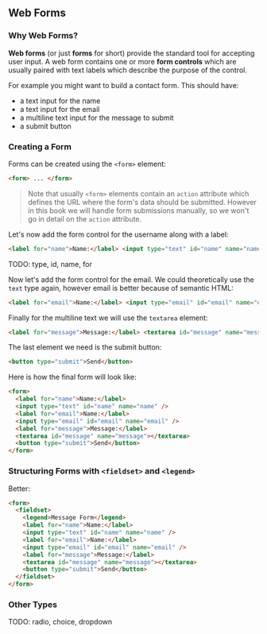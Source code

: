 ## Web Forms

### Why Web Forms?

**Web forms** (or just **forms** for short) provide the standard tool for accepting user input.
A web form contains one or more **form controls** which are usually paired with text labels which describe the purpose of the control.

For example you might want to build a contact form.
This should have:

- a text input for the name
- a text input for the email
- a multiline text input for the message to submit
- a submit button

### Creating a Form

Forms can be created using the `<form>` element:

```html
<form> ... </form>
```

> Note that usually `<form>` elements contain an `action` attribute which defines the URL where the form's data should be submitted.
> However in this book we will handle form submissions manually, so we won't go in detail on the `action` attribute.

Let's now add the form control for the username along with a label:

```html
<label for="name">Name:</label> <input type="text" id="name" name="name" />
```

TODO: type, id, name, for

Now let's add the form control for the email.
We could theoretically use the `text` type again, however email is better because of semantic HTML:

```html
<label for="email">Name:</label> <input type="email" id="email" name="email" />
```

Finally for the multiline text we will use the `textarea` element:

```html
<label for="message">Message:</label> <textarea id="message" name="message"></textarea>
```

The last element we need is the submit button:

```html
<button type="submit">Send</button>
```

Here is how the final form will look like:

```html
<form>
  <label for="name">Name:</label>
  <input type="text" id="name" name="name" />
  <label for="email">Name:</label>
  <input type="email" id="email" name="email" />
  <label for="message">Message:</label>
  <textarea id="message" name="message"></textarea>
  <button type="submit">Send</button>
</form>
```

### Structuring Forms with `<fieldset>` and `<legend>`

Better:

```html
<form>
  <fieldset>
    <legend>Message Form</legend>
    <label for="name">Name:</label>
    <input type="text" id="name" name="name" />
    <label for="email">Name:</label>
    <input type="email" id="email" name="email" />
    <label for="message">Message:</label>
    <textarea id="message" name="message"></textarea>
    <button type="submit">Send</button>
  </fieldset>
</form>
```

### Other Types

TODO: radio, choice, dropdown
